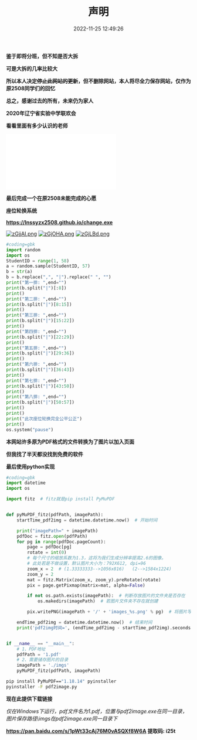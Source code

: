 ﻿---
title: 声明
date: 2022-11-25 12:49:26
tags:
---
**鉴于即将分班，但不知是否大拆**

**可是大拆的几率比较大**

**所以本人决定~~停止此网站的更新~~，但不删除网站，本人将尽全力保存网站，仅作为原2508同学们的回忆**

**总之，感谢过去的所有，未来仍为家人**

**2020年辽宁省实验中学联欢会**

**看看里面有多少认识的老师**

<iframe src="//player.bilibili.com/player.html?aid=81443751&bvid=BV1eJ411h77h&cid=139377712&page=1" scrolling="no" border="0" frameborder="no" framespacing="0" allowfullscreen="true"> </iframe>

**最后完成一个在原2508未能完成的心愿**

**座位轮换系统**

**https://lnssyzx2508.github.io/change.exe**

[![zGjjAI.png](https://s1.ax1x.com/2022/11/24/zGjjAI.png)](https://imgse.com/i/zGjjAI)
[![zGjOHA.png](https://s1.ax1x.com/2022/11/24/zGjOHA.png)](https://imgse.com/i/zGjOHA)
[![zGjLBd.png](https://s1.ax1x.com/2022/11/24/zGjLBd.png)](https://imgse.com/i/zGjLBd)

```python
#coding=gbk
import random
import os
StudentID = range(1, 58)
a = random.sample(StudentID, 57)
b = str(a)
b = b.replace(",", "|").replace(" ", "")
print("第一排: ",end="")
print(b.split("|")[:8])
print()
print("第二排: ",end="")
print(b.split("|")[8:15])
print()
print("第三排: ",end="")
print(b.split("|")[15:22])
print()
print("第四排: ",end="")
print(b.split("|")[22:29])
print()
print("第五排: ",end="")
print(b.split("|")[29:36])
print()
print("第六排: ",end="")
print(b.split("|")[36:43])
print()
print("第七排: ",end="")
print(b.split("|")[43:50])
print()
print("第八排: ",end="")
print(b.split("|")[50:57])
print()
print()
print("此次座位轮换完全公平公正")
print()
os.system("pause")
```

**本网站许多原为PDF格式的文件转换为了图片以加入页面**

**但我找了半天都没找到免费的软件**

**最后使用python实现**

```python
#coding=gbk
import datetime
import os

import fitz  # fitz就是pip install PyMuPDF


def pyMuPDF_fitz(pdfPath, imagePath):
    startTime_pdf2img = datetime.datetime.now()  # 开始时间

    print("imagePath=" + imagePath)
    pdfDoc = fitz.open(pdfPath)
    for pg in range(pdfDoc.pageCount):
        page = pdfDoc[pg]
        rotate = int(0)
        # 每个尺寸的缩放系数为1.3，这将为我们生成分辨率提高2.6的图像。
        # 此处若是不做设置，默认图片大小为：792X612, dpi=96
        zoom_x = 2  # (1.33333333-->1056x816)   (2-->1584x1224)
        zoom_y = 2
        mat = fitz.Matrix(zoom_x, zoom_y).preRotate(rotate)
        pix = page.getPixmap(matrix=mat, alpha=False)

        if not os.path.exists(imagePath):  # 判断存放图片的文件夹是否存在
            os.makedirs(imagePath)  # 若图片文件夹不存在就创建

        pix.writePNG(imagePath + '/' + 'images_%s.png' % pg)  # 将图片写入指定的文件夹内

    endTime_pdf2img = datetime.datetime.now()  # 结束时间
    print('pdf2img时间=', (endTime_pdf2img - startTime_pdf2img).seconds)


if __name__ == "__main__":
    # 1、PDF地址
    pdfPath = '1.pdf'
    # 2、需要储存图片的目录
    imagePath = './imgs'
    pyMuPDF_fitz(pdfPath, imagePath)

```
```bash
pip install PyMuPDF=="1.18.14" pyinstaller
pyinstaller -F pdf2image.py
```

**现在此提供下载链接**

*仅在Windows下运行，pdf文件名为1.pdf，位置与pdf2image.exe在同一目录，图片保存路径\imgs在pdf2image.exe同一目录下*

**https://pan.baidu.com/s/1pWt33cAj76M0vASQXf8W6A 提取码: i25t**


